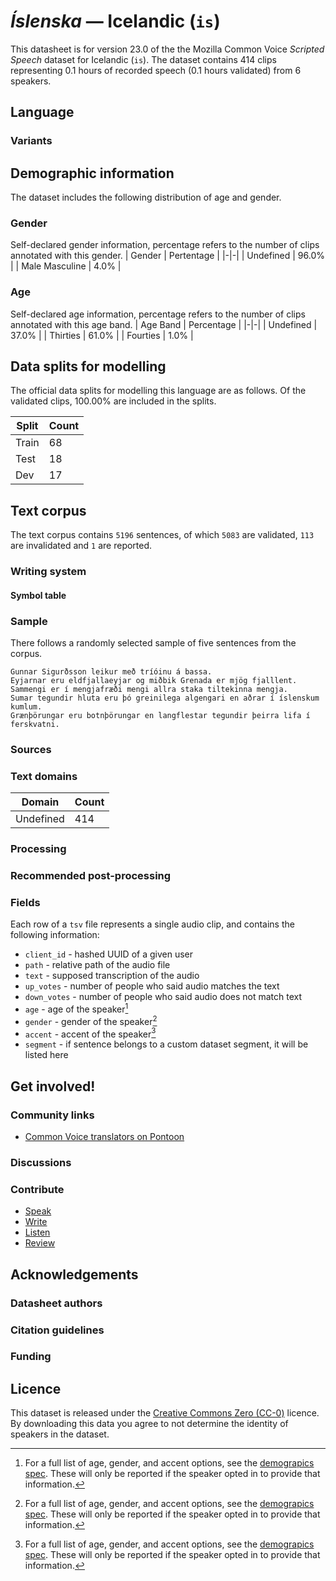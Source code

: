 # *Íslenska* &mdash; Icelandic (`is`)
This datasheet is for version 23.0 of the the Mozilla Common Voice *Scripted Speech* dataset 
for Icelandic (`is`). The dataset contains 414 clips representing 0.1 hours of recorded
speech (0.1 hours validated) from 6 speakers.

## Language
<!-- {{LANGUAGE_DESCRIPTION}} -->
<!-- Provide a brief (1-2 paragraph) description of your language -->

### Variants
<!-- {{VARIANT_DESCRIPTION}} -->
<!-- @ OPTIONAL @ -->
<!-- Describe the variants (MCV variants) of your language -->

## Demographic information
The dataset includes the following distribution of age and gender.
<!-- You can get a lot of the information in this section from https://analyzer.cv-toolbox.web.tr/browse -->

### Gender
Self-declared gender information, percentage refers to the number of clips annotated with this gender.
| Gender | Pertentage |
|-|-|
| Undefined | 96.0% |
| Male Masculine | 4.0% |

<!-- {{GENDER_TABLE}} -->
<!-- @ AUTOMATICALLY GENERATED @ -->
<!-- | Gender | Frequency |
|--------|-----------|
| male, masculine | ? |
| undeclared | ? |
| female, feminine | ? | -->

### Age
Self-declared age information, percentage refers to the number of clips annotated with this age band.
| Age Band | Percentage |
|-|-|
| Undefined | 37.0% |
| Thirties | 61.0% |
| Fourties | 1.0% |

<!-- {{AGE_TABLE}} -->
<!-- @ AUTOMATICALLY GENERATED @ -->
<!-- | Age band | Frequency |
|----------|-----------|
| teens | ? |
| twenties | ? |
| thirties | ? |
| fourties | ? |
| fifties | ? |
   ...if other age ranges are present in your data, add rows... -->

## Data splits for modelling

The official data splits for modelling this language are as follows. Of the validated clips, 100.00% are included in the splits.

 | Split | Count |
|-|-|
| Train | 68 |
| Test | 18 |
| Dev | 17 |


## Text corpus

The text corpus contains `5196` sentences, of which `5083` are validated, `113` are invalidated and `1` are reported.
<!-- {{TEXT_CORPUS_DESCRIPTION}} -->
<!-- @ OPTIONAL @ -->
<!-- An overview of the text corpus, with information such as average length (in characters and words) of validated sentences. -->

### Writing system
<!-- {{WRITING_SYSTEM_DESCRIPTION}} -->
<!-- @ OPTIONAL @ -->
<!-- A description of the writing system (or writing systems) used in the text corpus -->

#### Symbol table
<!-- {{ALPHABET_TABLE}} -->
<!-- @ OPTIONAL @ -->
<!-- If the writing system is alphabetic, you can include the valid alphabet here -->

### Sample
There follows a randomly selected sample of five sentences from the corpus.

```
Gunnar Sigurðsson leikur með tríóinu á bassa.
Eyjarnar eru eldfjallaeyjar og miðbik Grenada er mjög fjalllent.
Sammengi er í mengjafræði mengi allra staka tiltekinna mengja.
Sumar tegundir hluta eru þó greinilega algengari en aðrar í íslenskum kumlum.
Grænþörungar eru botnþörungar en langflestar tegundir þeirra lifa í ferskvatni.
```

<!-- {{SENTENCES_SAMPLE}} -->

### Sources
<!-- {{SOURCES_LIST}} -->
<!-- @ OPTIONAL @ -->
<!-- A list of sentence sources, can be curated to the top-N -->

### Text domains

| Domain | Count |
|-|-|
| Undefined | 414 |

<!-- {{TEXT_DOMAIN_DESCRIPTION}} -->
<!-- @ OPTIONAL @ -->
<!-- What text domains are represented in the corpus? -->

### Processing
<!-- {{PROCESSING_DESCRIPTION}} -->
<!-- @ OPTIONAL @ -->
<!-- How has the text data been processed -->

### Recommended post-processing
<!-- {{RECOMMENDED_POSTPROCESSING_DESCRIPTION}} -->
<!-- @ OPTIONAL @ -->
<!-- What should people do before they use the data, for example Unicode normalisation -->

### Fields
Each row of a `tsv` file represents a single audio clip, and contains the following information:

* `client_id` - hashed UUID of a given user
* `path` - relative path of the audio file
* `text` - supposed transcription of the audio
* `up_votes` - number of people who said audio matches the text
* `down_votes` - number of people who said audio does not match text
* `age` - age of the speaker[^1]
* `gender` - gender of the speaker[^1]
* `accent` - accent of the speaker[^1]
* `segment` - if sentence belongs to a custom dataset segment, it will be listed here

#### 
[^1]: For a full list of age, gender, and accent options, see the
[demograpics
spec](https://github.com/common-voice/common-voice/blob/main/web/src/stores/demographics.ts). These
will only be reported if the speaker opted in to provide that
information.

## Get involved!

### Community links

* [Common Voice translators on Pontoon](https://pontoon.mozilla.org/is/common-voice/contributors/)

<!-- {{COMMUNITY_LINKS_LIST}} -->
<!-- @ OPTIONAL @ -->
<!-- Links to community chats / fora -->

### Discussions
<!-- {{DISCUSSION_LINKS_LIST}} -->
<!-- @ OPTIONAL @ -->
<!-- Any links to discussions, for example on Discourse or other fora or blogs can be included here -->

### Contribute

* [Speak](https://commonvoice.mozilla.org/is/speak)
* [Write](https://commonvoice.mozilla.org/is/write)
* [Listen](https://commonvoice.mozilla.org/is/listen)
* [Review](https://commonvoice.mozilla.org/is/review)
<!-- {{CONTRIBUTE_LINKS_LIST}} -->
<!-- Here you can include links for how to contribute to the dataset -->

## Acknowledgements

### Datasheet authors
<!-- {{DATASHEET_AUTHORS_LIST}} -->
<!-- A list in the format of: Your Name <email@email.com> -->

### Citation guidelines
<!-- {{CITATION_DESCRIPTION}} -->
<!-- @ OPTIONAL @ -->
<!-- If you published a paper and would like people to cite it, you can include the BiBTeX here -->

### Funding
<!-- {{FUNDING_DESCRIPTION}} -->
<!-- @ OPTIONAL @ -->
<!-- If you received any funding, you can include the acknowledgement here -->

## Licence
This dataset is released under the [Creative Commons Zero (CC-0)](https://creativecommons.org/public-domain/cc0/) licence. By downloading this data
you agree to not determine the identity of speakers in the dataset.